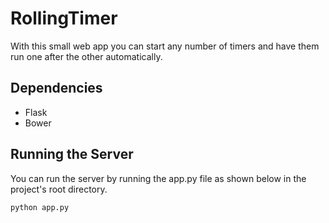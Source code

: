 # RollingTimer
With this small web app you can start any number of timers and have them run one after the other automatically.

## Dependencies
- Flask
- Bower

## Running the Server
You can run the server by running the app.py file as shown below in the project's root directory.
```
python app.py
```
